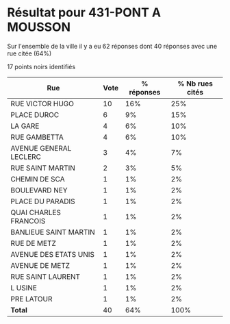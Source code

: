 # Résultat pour 431-PONT A MOUSSON

Sur l'ensemble de la ville il y a eu 62 réponses dont 40 réponses avec une rue citée (64%)

17 points noirs identifiés

| Rue | Vote | % réponses | % Nb rues cités|
|-----|------|------------|----------------|
| RUE VICTOR HUGO | 10 | 16% | 25%|
| PLACE DUROC | 6 | 9% | 15%|
| LA GARE | 4 | 6% | 10%|
| RUE GAMBETTA | 4 | 6% | 10%|
| AVENUE GENERAL LECLERC | 3 | 4% | 7%|
| RUE SAINT MARTIN | 2 | 3% | 5%|
| CHEMIN DE SCA | 1 | 1% | 2%|
| BOULEVARD NEY | 1 | 1% | 2%|
| PLACE DU PARADIS | 1 | 1% | 2%|
| QUAI CHARLES FRANCOIS | 1 | 1% | 2%|
| BANLIEUE SAINT MARTIN | 1 | 1% | 2%|
| RUE DE METZ | 1 | 1% | 2%|
| AVENUE DES ETATS UNIS | 1 | 1% | 2%|
| AVENUE DE METZ | 1 | 1% | 2%|
| RUE SAINT LAURENT | 1 | 1% | 2%|
| L USINE | 1 | 1% | 2%|
| PRE LATOUR | 1 | 1% | 2%|
| **Total** | 40 | 64% | 100%|

